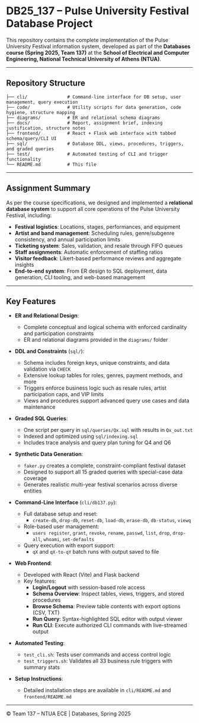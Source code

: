 # DB25_137 – Pulse University Festival Database Project

This repository contains the complete implementation of the Pulse University Festival information system, developed as part of the **Databases course (Spring 2025, Team 137)** at the **School of Electrical and Computer Engineering, National Technical University of Athens (NTUA)**.

---

## Repository Structure

```
├── cli/               # Command-line interface for DB setup, user management, query execution
├── code/              # Utility scripts for data generation, code hygiene, structure mapping
├── diagrams/          # ER and relational schema diagrams
├── docs/              # Report, assignment brief, indexing justification, structure notes
├── frontend/          # React + Flask web interface with tabbed schema/query/CLI UI
├── sql/               # Database DDL, views, procedures, triggers, and graded queries
├── test/              # Automated testing of CLI and trigger functionality
└── README.md          # This file
```

---

## Assignment Summary

As per the course specifications, we designed and implemented a **relational database system** to support all core operations of the Pulse University Festival, including:

- **Festival logistics**: Locations, stages, performances, and equipment
- **Artist and band management**: Scheduling rules, genre/subgenre consistency, and annual participation limits
- **Ticketing system**: Sales, validation, and resale through FIFO queues
- **Staff assignments**: Automatic enforcement of staffing ratios
- **Visitor feedback**: Likert-based performance reviews and aggregate insights
- **End-to-end system**: From ER design to SQL deployment, data generation, CLI tooling, and web-based management

---

## Key Features

- **ER and Relational Design**:
  - Complete conceptual and logical schema with enforced cardinality and participation constraints
  - ER and relational diagrams provided in the `diagrams/` folder

- **DDL and Constraints** (`sql/`):
  - Schema includes foreign keys, unique constraints, and data validation via `CHECK`
  - Extensive lookup tables for roles, genres, payment methods, and more
  - Triggers enforce business logic such as resale rules, artist participation caps, and VIP limits
  - Views and procedures support advanced query use cases and data maintenance

- **Graded SQL Queries**:
  - One script per query in `sql/queries/Qx.sql` with results in `Qx_out.txt`
  - Indexed and optimized using `sql/indexing.sql`
  - Includes trace analysis and query plan tuning for Q4 and Q6

- **Synthetic Data Generation**:
  - `faker.py` creates a complete, constraint-compliant festival dataset
  - Designed to support all 15 graded queries with special-case data coverage
  - Generates realistic multi-year festival scenarios across diverse entities

- **Command-Line Interface** (`cli/db137.py`):
  - Full database setup and reset:
    - `create-db`, `drop-db`, `reset-db`, `load-db`, `erase-db`, `db-status`, `viewq`
  - Role-based user management:
    - `users register`, `grant`, `revoke`, `rename`, `passwd`, `list`, `drop`, `drop-all`, `whoami`, `set-defaults`
  - Query execution with export support:
    - `qX` and `qX-to-qY` batch runs with output saved to file

- **Web Frontend**:
  - Developed with React (Vite) and Flask backend
  - Key features:
    - **Login/Logout** with session-based role access
    - **Schema Overview**: Inspect tables, views, triggers, and stored procedures
    - **Browse Schema**: Preview table contents with export options (CSV, TXT)
    - **Run Query**: Syntax-highlighted SQL editor with output viewer
    - **Run CLI**: Execute authorized CLI commands with live-streamed output

- **Automated Testing**:
  - `test_cli.sh`: Tests user commands and access control logic
  - `test_triggers.sh`: Validates all 33 business rule triggers with summary stats

- **Setup Instructions**:
  - Detailed installation steps are available in `cli/README.md` and `frontend/README.md`

---

© Team 137 – NTUA ECE | Databases, Spring 2025
